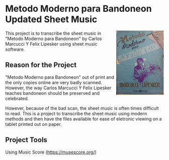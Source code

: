 # Metodo Moderno para Bandoneon Updated Sheet Music
<img src="Cover.jpg" width="30%" align="right">

This project is to transcribe the sheet music in "Metodo Moderno para Bandoneon" by Carlos Marcucci Y Felix Lipesker using sheet music software.

## Reason for the Project
"Metodo Moderno para Bandoneon" out of print and the only copies online are very badly scanned. However, the way Carlos Marcucci Y Felix Lipesker teaches bandoneon should be preserved and celebrated.

However, because of the bad scan, the sheet music is often times difficult to read. This is a project to transcribe the sheet music using modern methods and then have the files available for ease of eletronic viewing on a tablet printed out on paper.

## Project Tools
Using Music Score (https://musescore.org/)
